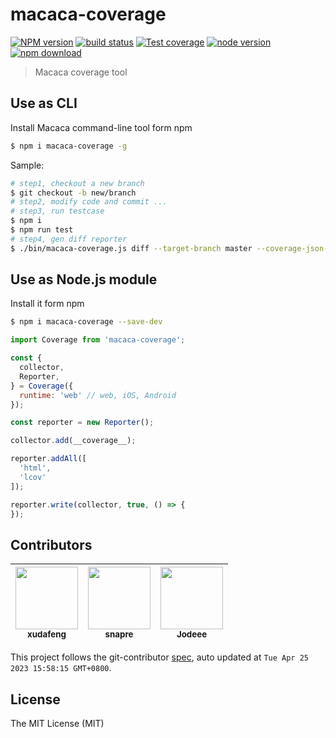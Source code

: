 # macaca-coverage

[![NPM version][npm-image]][npm-url]
[![build status][CI-image]][CI-url]
[![Test coverage][codecov-image]][codecov-url]
[![node version][node-image]][node-url]
[![npm download][download-image]][download-url]

[npm-image]: https://img.shields.io/npm/v/macaca-coverage.svg
[npm-url]: https://npmjs.org/package/macaca-coverage
[CI-image]: https://github.com/macacajs/macaca-coverage/actions/workflows/ci.yml/badge.svg
[CI-url]: https://github.com/macacajs/macaca-coverage/actions/workflows/ci.yml
[codecov-image]: https://img.shields.io/codecov/c/github/macacajs/macaca-coverage.svg?logo=codecov
[codecov-url]: https://app.codecov.io/gh/macacajs/macaca-coverage
[node-image]: https://img.shields.io/badge/node.js-%3E=_16-green.svg
[node-url]: http://nodejs.org/download/
[download-image]: https://img.shields.io/npm/dm/macaca-coverage.svg
[download-url]: https://npmjs.org/package/macaca-coverage

> Macaca coverage tool

## Use as CLI

Install Macaca command-line tool form npm

```bash
$ npm i macaca-coverage -g
```

Sample:

```bash
# step1, checkout a new branch
$ git checkout -b new/branch
# step2, modify code and commit ...
# step3, run testcase
$ npm i
$ npm run test
# step4, gen diff reporter
$ ./bin/macaca-coverage.js diff --target-branch master --coverage-json-file ./coverage/coverage-final.json --output ./test/temp
```

## Use as Node.js module

Install it form npm

```bash
$ npm i macaca-coverage --save-dev
```

```javascript
import Coverage from 'macaca-coverage';

const {
  collector,
  Reporter,
} = Coverage({
  runtime: 'web' // web, iOS, Android
});

const reporter = new Reporter();

collector.add(__coverage__);

reporter.addAll([
  'html',
  'lcov'
]);

reporter.write(collector, true, () => {
});
```

<!-- GITCONTRIBUTOR_START -->

## Contributors

|[<img src="https://avatars.githubusercontent.com/u/1011681?v=4" width="100px;"/><br/><sub><b>xudafeng</b></sub>](https://github.com/xudafeng)<br/>|[<img src="https://avatars.githubusercontent.com/u/52845048?v=4" width="100px;"/><br/><sub><b>snapre</b></sub>](https://github.com/snapre)<br/>|[<img src="https://avatars.githubusercontent.com/u/30293087?v=4" width="100px;"/><br/><sub><b>Jodeee</b></sub>](https://github.com/Jodeee)<br/>|
| :---: | :---: | :---: |


This project follows the git-contributor [spec](https://github.com/xudafeng/git-contributor), auto updated at `Tue Apr 25 2023 15:58:15 GMT+0800`.

<!-- GITCONTRIBUTOR_END -->

## License

The MIT License (MIT)
